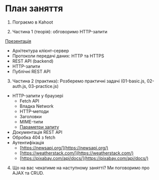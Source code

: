 # План заняття

1. Пограємо в Kahoot

2. Частина 1 (теорія): обговоримо HTTP-запити

[Презентація](https://docs.google.com/presentation/d/1xbFM4RwlP1hRSYaH2C4zIVvIO6x51NcnFBnjjpQvQzA/edit?usp=sharing)

- Архітектура клієнт-сервер
- Протоколи передачі даних: HTTP та HTTPS
- REST API (backend)
- HTTP-запити
- Публічні REST API

3. Частина 2 (практика): Розберемо практичні задачі (01-basic.js, 02-auth.js,
   03-practice.js)

- HTTP-запити у браузері
  - Fetch API
  - Владка Network
  - HTTP-методи
  - Заголовки
  - MIME-типи
  - [Параметри запиту](https://pixabay.com/api/docs/)
- Документація REST API
- Обробка 404 з fetch
- Аутентифікація
  - [https://newsapi.org/](https://newsapi.org/)
  - [https://weatherstack.com/](https://weatherstack.com/)
  - [https://pixabay.com/api/docs/](https://pixabay.com/api/docs/)

4. Що на вас чекатиме на наступному занятті? Ми поговоримо про AJAX та CRUD.
